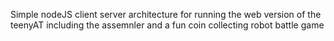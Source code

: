 Simple nodeJS client server architecture for running the web version of the teenyAT including the assemnler and a fun coin collecting robot battle game
